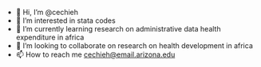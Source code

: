 - 👋 Hi, I’m @cechieh
- 👀 I’m interested in stata codes
- 🌱 I’m currently learning research on administrative data health expenditure in africa
- 💞️ I’m looking to collaborate on research on health development in africa
- 📫 How to reach me cechieh@email.arizona.edu

<!---
cechieh/cechieh is a ✨ special ✨ repository because its `README.md` (this file) appears on your GitHub profile.
You can click the Preview link to take a look at your changes.
--->
